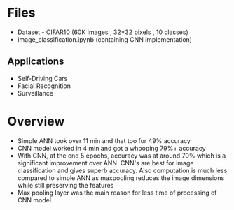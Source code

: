 # Files #
- Dataset - CIFAR10 (60K images , 32*32 pixels , 10 classes)
- image_classification.ipynb (containing CNN implementation)

## Applications ##
- Self-Driving Cars
- Facial Recognition
- Surveillance


# Overview #
- Simple ANN took over 11 min and that too for 49% accuracy
- CNN model worked in 4 min and got a whooping 79%+ accuracy
- With CNN, at the end 5 epochs, accuracy was at around 70% which is a significant improvement over ANN. CNN's are best for image classification and gives superb accuracy. Also computation is much less compared to simple ANN as maxpooling reduces the image dimensions while still preserving the features
- Max pooling layer was the main reason for less time of processing of CNN model
